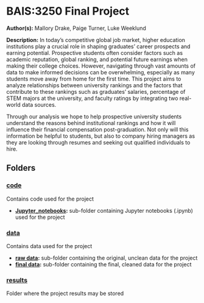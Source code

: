 # BAIS:3250 Final Project
**Author(s):** Mallory Drake, Paige Turner, Luke Weeklund
 
**Description:**
In today’s competitive global job market, higher education institutions play a crucial role in shaping graduates’ career prospects and earning potential. Prospective students often consider factors such as academic reputation, global ranking, and potential future earnings when making their college choices. However, navigating through vast amounts of data to make informed decisions can be overwhelming, especially as many students move away from home for the first time. This project aims to analyze relationships between university rankings and the factors that contribute to these rankings such as graduates’ salaries, percentage of STEM majors at the university, and faculty ratings by integrating two real-world data sources.  

Through our analysis we hope to help prospective university students understand the reasons behind institutional rankings and how it will influence their financial compensation post-graduation. Not only will this information be helpful to students, but also to company hiring managers as they are looking through resumes and seeking out qualified individuals to hire. 
 
## Folders
 
### [code](code)
Contains code used for the project
* **[Jupyter_notebooks](code/Jupyter_notebooks):** sub-folder containing Jupyter notebooks (.ipynb) used for the project
 
### [data](data)
Contains data used for the project
* **[raw data](data/raw_data):** sub-folder containing the original, unclean data for the project
* **[final data](data/final_data):** sub-folder containing the final, cleaned data for the project
 
### [results](results)
Folder where the project results may be stored
